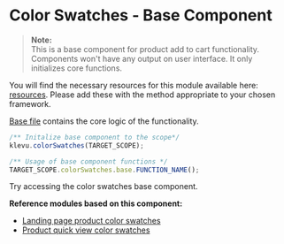 # Color Swatches - Base Component

>**Note:**  
>This is a base component for product add to cart functionality.  
>Components won't have any output on user interface. It only initializes core functions.  

You will find the necessary resources for this module available here:
[resources](/components/color-swatches/resources). Please add these with the
method appropriate to your chosen framework. 

[Base file](/components/color-swatches/resources/assets/js/klevu-color-swatches.js) contains the core logic of the functionality.


```javascript
/** Initalize base component to the scope*/
klevu.colorSwatches(TARGET_SCOPE);

/** Usage of base component functions */
TARGET_SCOPE.colorSwatches.base.FUNCTION_NAME();
```

Try accessing the color swatches base component.

**Reference modules based on this component:**
- [Landing page product color swatches](/modules/color-swatches-landing-page)
- [Product quick view color swatches](/modules/color-swatches-quick-view)
